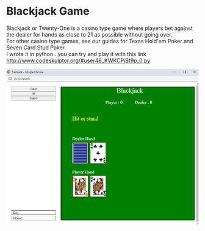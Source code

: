 # Blackjack Game
Blackjack or Twenty-One is a casino type game where players bet against the dealer for hands as close to 21 as possible without going over.
<br>
For other casino type games, see our guides for Texas Hold'em Poker and Seven Card Stud Poker.
<br>
I wrote it in python . you can try and play it with this link 
http://www.codeskulptor.org/#user48_KWKCPjBt9p_0.py

![](https://github.com/ziad-awad/pythonGames/blob/main/Blackjack/img/blackjack.PNG)
